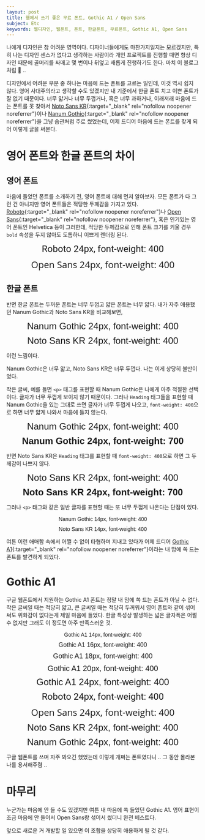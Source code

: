 ```yaml
---
layout: post
title: 웹에서 쓰기 좋은 무료 폰트, Gothic A1 / Open Sans
subject: Etc
keywords: 웹디자인, 웹폰트, 폰트, 한글폰트, 무료폰트, Gothic A1, Open Sans
---
```


<link rel="preconnect" href="https://fonts.googleapis.com">
<link rel="preconnect" href="https://fonts.gstatic.com" crossorigin>
<link href="https://fonts.googleapis.com/css2?family=Gothic+A1:wght@100;200;300;400;500;600;700;800;900&family=Roboto:ital,wght@0,100;0,300;0,400;0,500;0,700;0,900;1,100;1,300;1,400;1,500;1,700;1,900&display=swap" rel="stylesheet">
<link href="https://fonts.googleapis.com/css2?family=Nanum+Gothic:wght@400;700;800&family=Noto+Sans+KR:wght@100;300;400;500;700;900&display=swap" rel="stylesheet">

나에게 디자인은 참 어려운 영역이다.
디자이너들에게도 마찬가지일지는 모르겠지만,
특히 나는 디자인 센스가 없다고 생각하는 사람이라
개인 프로젝트를 진행할 때면 항상 디자인 때문에 골머리를 싸매고
몇 번이나 뒤엎고 새롭게 진행하기도 한다. 마치 이 블로그 처럼 🙂 ..

디자인에서 어려운 부분 중 하나는 마음에 드는 폰트를 고르는 일인데, 이것 역시 쉽지 않다.
영어 사대주의라고 생각할 수도 있겠지만
내 기준에서 한글 폰트 치고 이쁜 폰트가 잘 없기 때문이다.
너무 얇거나 너무 두껍거나, 혹은 너무 과하거나, 이래저래 마음에 드는 폰트를 못 찾아서
[Noto Sans KR](https://fonts.google.com/noto/specimen/Noto+Sans+KR){:target="_blank" rel="nofollow noopener noreferrer"}이나
[Nanum Gothic](https://fonts.google.com/specimen/Nanum+Gothic){:target="_blank" rel="nofollow noopener noreferrer"}을 그냥 습관처럼 주로 썼었는데,
어제 드디어 마음에 드는 폰트를 찾게 되어 이렇게 글을 써본다.

# 영어 폰트와 한글 폰트의 차이

## 영어 폰트

마음에 들었던 폰트를 소개하기 전, 영어 폰트에 대해 먼저 알아보자.
모든 폰트가 다 그런 건 아니지만 영어 폰트들은 적당한 두께감을 가지고 있다.
[Roboto](https://fonts.google.com/specimen/Roboto){:target="_blank" rel="nofollow noopener noreferrer"}나
[Open Sans](https://fonts.google.com/specimen/Open+Sans){:target="_blank" rel="nofollow noopener noreferrer"},
혹은 인기있는 영어 폰트인 Helvetica 등이 그러한데,
적당한 두께감으로 인해 폰트 크기를 키울 경우 `bold` 속성을 두지 않아도 도톰하니 이쁘게 렌더링 된다.

<div style="font-size: 24px; text-align: center; font-family: 'Roboto', sans-serif">
  Roboto 24px, font-weight: 400
</div>

<div style="font-size: 24px; margin-top: 10px; text-align: center; font-family: 'Open Sans', sans-serif">
  Open Sans 24px, font-weight: 400
</div>

## 한글 폰트

반면 한글 폰트는 두꺼운 폰트는 너무 두껍고 얇은 폰트는 너무 얇다.
내가 자주 애용했던 Nanum Gothic과 Noto Sans KR을 비교해보면,

<div style="font-size: 24px; text-align: center; font-family: 'Nanum Gothic', sans-serif">
  Nanum Gothic 24px, font-weight: 400
</div>

<div style="font-size: 24px; margin-top: 10px; text-align: center; font-family: 'Noto Sans KR', sans-serif">
  Noto Sans KR 24px, font-weight: 400
</div>

이런 느낌이다.

Nanum Gothic은 너무 얇고, Noto Sans KR은 너무 두껍다.
나는 이게 상당히 불만이었다.

작은 글씨, 예를 들면 `<p>` 태그를 표현할 때 Nanum Gothic은 나에게 아주 적절한 선택이다.
글자가 너무 두껍게 보이지 않기 때문이다.
그러나 `Heading` 태그들을 표현할 때 Nanum Gothic을 있는 그대로 쓰면 글자가 너무 두껍게 나오고,
`font-weight: 400`으로 하면 너무 얇게 나와서 마음에 들지 않는다.

<div style="font-size: 24px; text-align: center; font-family: 'Nanum Gothic', sans-serif">
  Nanum Gothic 24px, font-weight: 400
</div>

<div style="font-size: 24px; text-align: center; font-family: 'Nanum Gothic', sans-serif; font-weight: 700; margin-top: 10px">
  Nanum Gothic 24px, font-weight: 700
</div>

반면 Noto Sans KR은 `Heading` 태그를 표현할 때 `font-weight: 400`으로 하면 그 두께감이 나쁘지 않다.

<div style="font-size: 24px; text-align: center; font-family: 'Noto Sans KR', sans-serif">
  Noto Sans KR 24px, font-weight: 400
</div>

<div style="font-size: 24px; margin-top: 10px; text-align: center; font-family: 'Noto Sans KR', sans-serif; font-weight: 700">
  Noto Sans KR 24px, font-weight: 700
</div>

그러나 `<p>` 태그와 같은 일반 글자를 표현할 때는 또 너무 두껍게 나온다는 단점이 있다.

<div style="font-size: 14px; text-align: center; font-family: 'Nanum Gothic', sans-serif">
  Nanum Gothic 14px, font-weight: 400
</div>

<div style="font-size: 14px; margin-top: 10px; text-align: center; font-family: 'Noto Sans KR', sans-serif">
  Noto Sans KR 14px, font-weight: 400
</div>

여튼 이런 애매함 속에서 어쩔 수 없이 타협하며 지내고 있다가
어제 드디어 [Gothic A1](https://fonts.google.com/specimen/Gothic+A1?query=gothic){:target="_blank" rel="nofollow noopener noreferrer"}이라는
내 맘에 쏙 드는 폰트를 발견하게 되었다.

# Gothic A1

구글 웹폰트에서 지원하는 Gothic A1 폰트는 정말 내 맘에 쏙 드는 폰트가 아닐 수 없다.
작은 글씨일 때는 적당히 얇고, 큰 글씨일 때는 적당히 두꺼워서
영어 폰트와 같이 섞어 써도 위화감이 없다는게 제일 마음에 들었다.
한글 특성상 발생하는 넓은 글자폭은 어쩔 수 없지만
그래도 이 정도면 아주 만족스러운 것.

<div style="font-size: 14px; text-align: center; font-family: 'Gothic A1', sans-serif">
  Gothic A1 14px, font-weight: 400
</div>

<div style="font-size: 16px; margin-top: 10px; text-align: center; font-family: 'Gothic A1', sans-serif">
  Gothic A1 16px, font-weight: 400
</div>

<div style="font-size: 18px; margin-top: 10px; text-align: center; font-family: 'Gothic A1', sans-serif">
  Gothic A1 18px, font-weight: 400
</div>

<div style="font-size: 20px; margin-top: 10px; text-align: center; font-family: 'Gothic A1', sans-serif">
  Gothic A1 20px, font-weight: 400
</div>

<div style="font-size: 24px; margin-top: 10px; text-align: center; font-family: 'Gothic A1', sans-serif">
  Gothic A1 24px, font-weight: 400
</div>

<div style="font-size: 24px; margin-top: 10px; text-align: center; font-family: 'Roboto', sans-serif">
  Roboto 24px, font-weight: 400
</div>

<div style="font-size: 24px; margin-top: 10px; text-align: center; font-family: 'Open Sans', sans-serif">
  Open Sans 24px, font-weight: 400
</div>

<div style="font-size: 24px; margin-top: 10px; text-align: center; font-family: 'Noto Sans KR', sans-serif">
  Noto Sans KR 24px, font-weight: 400
</div>

<div style="font-size: 24px; margin-top: 10px; text-align: center; font-family: 'Nanum Gothic', sans-serif">
  Nanum Gothic 24px, font-weight: 400
</div>

구글 웹폰트를 쓰며 자주 봐오긴 했었는데 이렇게 개쩌는 폰트였다니 ..
그 동안 몰라본 나를 용서해주렴 ..

# 마무리

누군가는 마음에 안 들 수도 있겠지만 여튼 내 마음에 쏙 들었던 Gothic A1.
영어 표현이 조금 마음에 안 들어서 Open Sans랑 섞어서 썼더니 완전 베스트다.

앞으로 새로운 거 개발할 일 있으면 이 조합을 상당히 애용하게 될 것 같다.
